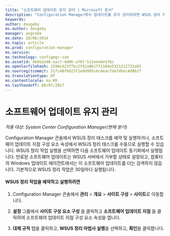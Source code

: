 ```yaml
---
title: "소프트웨어 업데이트 유지 관리 | Microsoft 문서"
description: "Configuration Manager에서 업데이트를 유지 관리하려면 WSUS 정리 태스크를 예약하거나 수동으로 실행할 수 있습니다."
keywords: 
author: dougeby
ms.author: dougeby
manager: angrobe
ms.date: 10/06/2016
ms.topic: article
ms.prod: configuration-manager
ms.service: 
ms.technology: configmgr-sum
ms.assetid: 4b0e2e90-aac7-4d06-a707-512eee6e576c
ms.openlocfilehash: 1590c623f7bc2f42a8617f110de5321212732a03
ms.sourcegitcommit: 51fc48fb023f1e8d995c6c4eacfda7dbec4d0b2f
ms.translationtype: HT
ms.contentlocale: ko-KR
ms.lasthandoff: 08/07/2017
---
```

# <a name="software-updates-maintenance"></a>소프트웨어 업데이트 유지 관리

*적용 대상: System Center Configuration Manager(현재 분기)*

Configuration Manager 콘솔에서 WSUS 정리 태스크를 예약 및 실행하거나, 소프트웨어 업데이트 지점 구성 요소 속성에서 WSUS 정리 태스크를 수동으로 실행할 수 있습니다. WSUS 정리 작업 실행을 선택하면 다음 소프트웨어 업데이트 동기화에서 실행됩니다. 만료된 소프트웨어 업데이트는 WSUS 서버에서 거부함 상태로 설정되고, 컴퓨터의 Windows 업데이트 에이전트에서는 이 소프트웨어 업데이트를 더는 검색하지 않습니다. 기본적으로 WSUS 정리 작업은 30일마다 실행됩니다.  

#### <a name="to-schedule-and-run-the-wsus-cleanup-job"></a>WSUS 정리 작업을 예약하고 실행하려면  

1.  Configuration Manager 콘솔에서 **관리** > **개요** > **사이트 구성** > **사이트**로 이동합니다.  

2.  **설정** 그룹에서 **사이트 구성 요소 구성** 을 클릭하고 **소프트웨어 업데이트 지점** 을 클릭하여 소프트웨어 업데이트 지점 구성 요소 속성을 엽니다.  

3.  **대체 규칙** 탭을 클릭하고, **WSUS 정리 마법사 실행**을 선택하고, **확인**을 클릭합니다.
